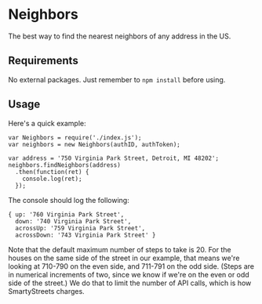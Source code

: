 # Neighbors
The best way to find the nearest neighbors of any address in the US.

## Requirements

No external packages. Just remember to `npm install` before using.

## Usage

Here's a quick example:

```
var Neighbors = require('./index.js');
var neighbors = new Neighbors(authID, authToken);

var address = '750 Virginia Park Street, Detroit, MI 48202';
neighbors.findNeighbors(address)
  .then(function(ret) {
    console.log(ret);
  });
```

The console should log the following:

```
{ up: '760 Virginia Park Street',
  down: '740 Virginia Park Street',
  acrossUp: '759 Virginia Park Street',
  acrossDown: '743 Virginia Park Street' }
``` 

Note that the default maximum number of steps to take is 20. For the houses on the same side of the street in our example, that means we're looking at 710-790 on the even side, and 711-791 on the odd side. (Steps are in numerical increments of two, since we know if we're on the even or odd side of the street.) We do that to limit the number of API calls, which is how SmartyStreets charges.
